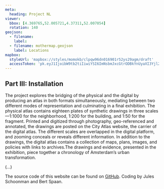 ```yaml
---
meta:
  heading: Project NL
viewer:
  bbox: [4.369765,52.005721,4.37311,52.007054]
  rotation: 140
geojson:
  - filename:
    label:
  - filename: mothermap.geojson
    label: Locations
mapbox:
  styleUrl: 'mapbox://styles/momokb/clpqw96dn016901r52ys29agm/draft'
  accessToken: 'pk.eyJ1IjoibW9tb2tiIiwiYSI6ImNsbmJxcGtrODBkYnUyaXI3Yjl2ODR1NTkifQ.OvugAnw_FwWro66sJ7Rl5A'
---
```

## Part III: Installation

The project explores the bridging of the physical and the digital by producing an atlas in both formats simultaneously, mediating between two different modes of representation and culminating in a final exhibition. The physical atlas contains eighteen plates of synthetic drawings in three scales—1:1000 for the neighborhood, 1:200 for the building, and 1:50 for the fragment. Printed and digitized through photography, geo-referenced and annotated, the drawings are posted on the City Atlas website, the carrier of the digital atlas. The different scales are overlapped in the digital platform, and zooming conceals or reveals different information. In addition to the drawings, the digital atlas contains a collection of maps, plans, images, and policies with links to archives.The drawings and evidence, presented in the exhibition, piece together a chronology of Amsterdam’s urban transformation. 



(...)

The source code of this website can be found on [GitHub](https://github.com/theberlage/city-atlas-app). Coding by Jules Schoonman and Bert Spaan.